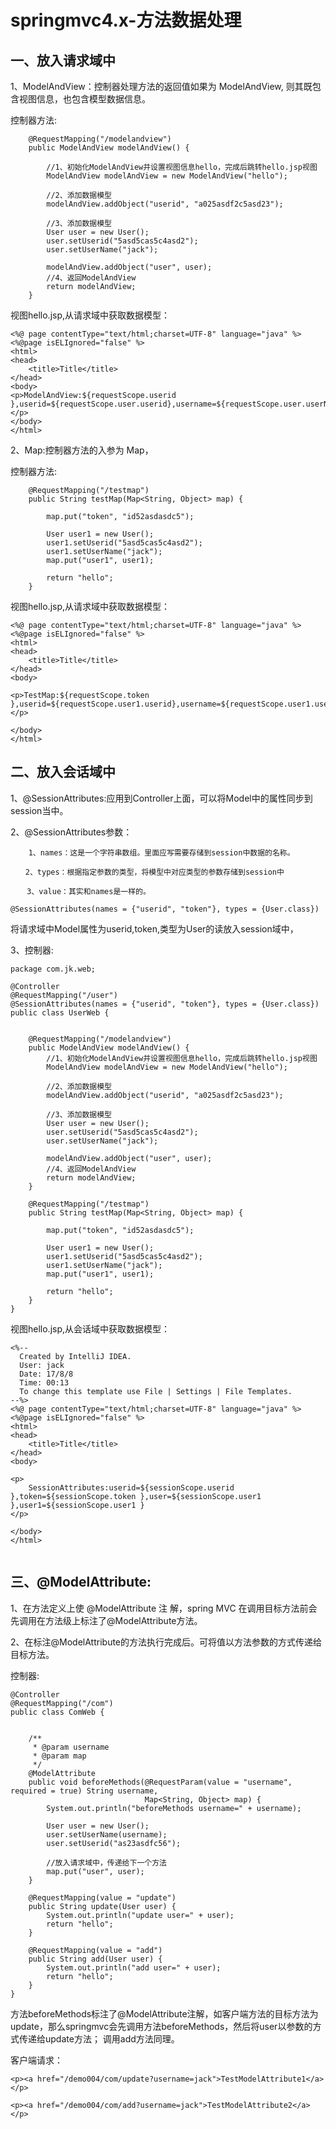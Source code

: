 springmvc4.x-方法数据处理
===================

一、放入请求域中
--------

1、ModelAndView：控制器处理方法的返回值如果为 ModelAndView, 则其既包含视图信息，也包含模型数据信息。

控制器方法:
```
    @RequestMapping("/modelandview")
    public ModelAndView modelAndView() {
    
        //1、初始化ModelAndView并设置视图信息hello，完成后跳转hello.jsp视图
        ModelAndView modelAndView = new ModelAndView("hello");

        //2、添加数据模型
        modelAndView.addObject("userid", "a025asdf2c5asd23");

        //3、添加数据模型
        User user = new User();
        user.setUserid("5asd5cas5c4asd2");
        user.setUserName("jack");

        modelAndView.addObject("user", user);
        //4、返回ModelAndView
        return modelAndView;
    }
```

视图hello.jsp,从请求域中获取数据模型：
```
<%@ page contentType="text/html;charset=UTF-8" language="java" %>
<%@page isELIgnored="false" %>
<html>
<head>
    <title>Title</title>
</head>
<body>
<p>ModelAndView:${requestScope.userid },userid=${requestScope.user.userid},username=${requestScope.user.userName}</p>
</body>
</html>
```

2、Map:控制器方法的入参为 Map，

控制器方法:
```
    @RequestMapping("/testmap")
    public String testMap(Map<String, Object> map) {

        map.put("token", "id52asdasdc5");

        User user1 = new User();
        user1.setUserid("5asd5cas5c4asd2");
        user1.setUserName("jack");
        map.put("user1", user1);

        return "hello";
    }
```
视图hello.jsp,从请求域中获取数据模型：
```
<%@ page contentType="text/html;charset=UTF-8" language="java" %>
<%@page isELIgnored="false" %>
<html>
<head>
    <title>Title</title>
</head>
<body>

<p>TestMap:${requestScope.token },userid=${requestScope.user1.userid},username=${requestScope.user1.userName}</p>

</body>
</html>

```


二、放入会话域中
--------

1、@SessionAttributes:应用到Controller上面，可以将Model中的属性同步到session当中。

2、@SessionAttributes参数：
```
    1、names：这是一个字符串数组。里面应写需要存储到session中数据的名称。

　　2、types：根据指定参数的类型，将模型中对应类型的参数存储到session中

　  3、value：其实和names是一样的。
```

```
@SessionAttributes(names = {"userid", "token"}, types = {User.class})
```
将请求域中Model属性为userid,token,类型为User的读放入session域中，

3、控制器:
```
package com.jk.web;

@Controller
@RequestMapping("/user")
@SessionAttributes(names = {"userid", "token"}, types = {User.class})
public class UserWeb {


    @RequestMapping("/modelandview")
    public ModelAndView modelAndView() {
        //1、初始化ModelAndView并设置视图信息hello，完成后跳转hello.jsp视图
        ModelAndView modelAndView = new ModelAndView("hello");

        //2、添加数据模型
        modelAndView.addObject("userid", "a025asdf2c5asd23");

        //3、添加数据模型
        User user = new User();
        user.setUserid("5asd5cas5c4asd2");
        user.setUserName("jack");

        modelAndView.addObject("user", user);
        //4、返回ModelAndView
        return modelAndView;
    }

    @RequestMapping("/testmap")
    public String testMap(Map<String, Object> map) {

        map.put("token", "id52asdasdc5");

        User user1 = new User();
        user1.setUserid("5asd5cas5c4asd2");
        user1.setUserName("jack");
        map.put("user1", user1);

        return "hello";
    }
}

```

视图hello.jsp,从会话域中获取数据模型：
```
<%--
  Created by IntelliJ IDEA.
  User: jack
  Date: 17/8/8
  Time: 00:13
  To change this template use File | Settings | File Templates.
--%>
<%@ page contentType="text/html;charset=UTF-8" language="java" %>
<%@page isELIgnored="false" %>
<html>
<head>
    <title>Title</title>
</head>
<body>

<p>
    SessionAttributes:userid=${sessionScope.userid },token=${sessionScope.token },user=${sessionScope.user1 },user1=${sessionScope.user1 }
</p>

</body>
</html>


```

三、@ModelAttribute:
--------
1、在方法定义上使 @ModelAttribute 注 解，spring MVC 在调用目标方法前会先调用在方法级上标注了@ModelAttribute方法。

2、在标注@ModelAttribute的方法执行完成后。可将值以方法参数的方式传递给目标方法。

控制器:
```
@Controller
@RequestMapping("/com")
public class ComWeb {


    /**
     * @param username
     * @param map
     */
    @ModelAttribute
    public void beforeMethods(@RequestParam(value = "username", required = true) String username,
                              Map<String, Object> map) {
        System.out.println("beforeMethods username=" + username);

        User user = new User();
        user.setUserName(username);
        user.setUserid("as23asdfc56");

        //放入请求域中，传递给下一个方法
        map.put("user", user);
    }

    @RequestMapping(value = "update")
    public String update(User user) {
        System.out.println("update user=" + user);
        return "hello";
    }

    @RequestMapping(value = "add")
    public String add(User user) {
        System.out.println("add user=" + user);
        return "hello";
    }
}
```
方法beforeMethods标注了@ModelAttribute注解，如客户端方法的目标方法为update，那么springmvc会先调用方法beforeMethods，然后将user以参数的方式传递给update方法；
调用add方法同理。

客户端请求：
```
<p><a href="/demo004/com/update?username=jack">TestModelAttribute1</a></p>

<p><a href="/demo004/com/add?username=jack">TestModelAttribute2</a></p>

```

